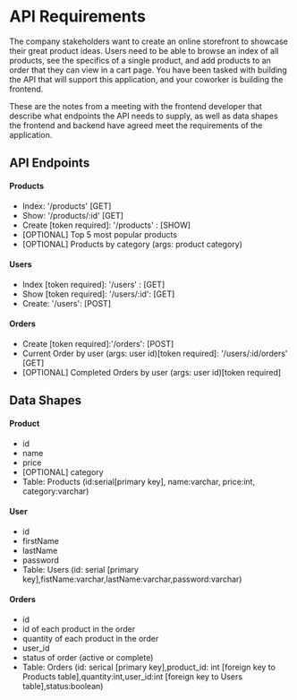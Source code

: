 # API Requirements

The company stakeholders want to create an online storefront to showcase their great product ideas. Users need to be able to browse an index of all products, see the specifics of a single product, and add products to an order that they can view in a cart page. You have been tasked with building the API that will support this application, and your coworker is building the frontend.

These are the notes from a meeting with the frontend developer that describe what endpoints the API needs to supply, as well as data shapes the frontend and backend have agreed meet the requirements of the application.

## API Endpoints

#### Products

- Index: '/products' [GET]
- Show: '/products/:id' [GET]
- Create [token required]: '/products' : [SHOW]
- [OPTIONAL] Top 5 most popular products
- [OPTIONAL] Products by category (args: product category)

#### Users

- Index [token required]: '/users' : [GET]
- Show [token required]: '/users/:id': [GET]
- Create: '/users': [POST]

#### Orders

- Create [token required]:'/orders': [POST]
- Current Order by user (args: user id)[token required]: '/users/:id/orders' [GET]
- [OPTIONAL] Completed Orders by user (args: user id)[token required]

## Data Shapes

#### Product

- id
- name
- price
- [OPTIONAL] category
- Table: Products (id:serial[primary key], name:varchar, price:int, category:varchar)

#### User

- id
- firstName
- lastName
- password
- Table: Users (id: serial [primary key],fistName:varchar,lastName:varchar,password:varchar)

#### Orders

- id
- id of each product in the order
- quantity of each product in the order
- user_id
- status of order (active or complete)
- Table: Orders (id: serical [primary key],product_id: int [foreign key to Products table],quantity:int,user_id:int [foreign key to Users table],status:boolean)
